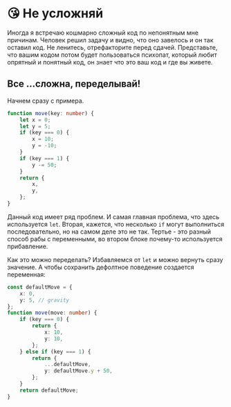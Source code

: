 # 😘 Не усложняй

Иногда я встречаю кошмарно сложный код по непонятным мне причинам. Человек решил задачу и видно, что оно завелось и он так оставил код. Не ленитесь, отрефакторите перед сдачей. Представьте, что вашим кодом потом будет пользоваться психопат, который любит опрятный и понятный код, он знает что это ваш код и где вы живете.

## Все ...сложна, переделывай!

Начнем сразу с примера.

```ts
function move(key: number) {
    let x = 0;
    let y = 5;
    if (key === 0) {
        x = 10;
        y = -10;
    }
    if (key === 1) {
        y -= 50;
    }
    return {
        x,
        y,
    };
}
```

Данный код имеет ряд проблем. И самая главная проблема, что здесь используется `let`. Вторая, кажется, что несколько `if` могут выполниться последовательно, но на самом деле это не так. Тертье - это разный способ рабы с переменными, во втором блоке почему-то используется прибавление.

Как это можно переделать? Избавляемся от `let` и можно вернуть сразу значение. А чтобы сохранить дефолтное поведение создается переменная:

```ts
const defaultMove = {
    x: 0,
    y: 5, // gravity
};
function move(move: number) {
    if (key === 0) {
        return {
            x: 10,
            y: 10,
        };
    } else if (key === 1) {
        return {
            ...defaultMove,
            y: defaultMove.y + 50,
        };
    }
    return defaultMove;
}
```
